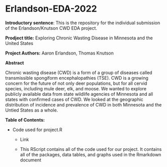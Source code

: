 # Erlandson-EDA-2022

**Introductory sentence**: This is the repository for the individual submission of the Erlandson/Knutson CWD EDA project.

**Prodject title:** Exploring Chronic Wasting Disease in Minnesota and the United States

**Project Authors:** Aaron Erlandson, Thomas Knutson

**Abstract**

Chronic wasting disease (CWD) is a form of a group of diseases called transmissible spongiform encephalopathies (TSE). CWD is a growing concern for the future of not only deer populations, but for all cervid species, including mule deer, elk, and moose. We wanted to explore publicly available data from state wildlife agencies of Minnesota and all states with confirmed cases of CWD. We looked at the geographic distribution of incidence and prevalence of CWD in both Minnesota and the Untied States as a whole.

**Table of Contents:**

-   Code used for project.R

    -   Link

    -   This RScript contains all of the code used for our project. It contains all of the packages, data tables, and graphs used in the Rmarkdown document
